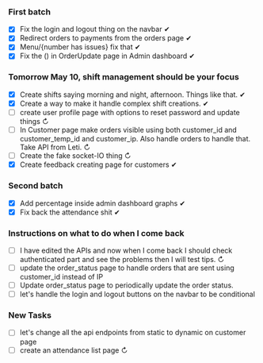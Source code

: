 ### First batch
- [x] Fix the login and logout thing on the navbar ✔
- [x] Redirect orders to payments from the orders page ✔
- [x] Menu/{number has issues} fix that ✔
- [x] Fix the () in OrderUpdate page in Admin dashboard ✔

### Tomorrow May 10, shift management should be your focus
- [x] Create shifts saying morning and night, afternoon. Things like that. ✔
- [x] Create a way to make it handle complex shift creations. ✔
- [ ] create user profile page with options to reset password and update things ↻
- [ ] In Customer page make orders visible using both customer_id and customer_temp_id and customer_ip. Also handle orders to handle that. Take API from Leti. ↻
- [ ] Create the fake socket-IO thing ↻
- [x] Create feedback creating page for customers ✔

### Second batch
- [x] Add percentage inside admin dashboard graphs ✔
- [x] Fix back the attendance shit ✔

### Instructions on what to do when I come back
- [ ] I have edited the APIs and now when I come back I should check authenticated part and see the problems then I will test tips. ↻
- [ ] update the order_status page to handle orders that are sent using customer_id instead of IP
- [ ] Update order_status page to periodically update the order status.
- [ ] let's handle the login and logout buttons on the navbar to be conditional

### New Tasks
- [ ] let's change all the api endpoints from static to dynamic on customer page
- [ ] create an attendance list page ↻